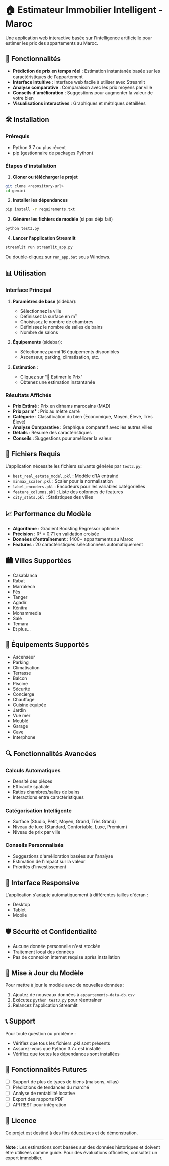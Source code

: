 # 🏠 Estimateur Immobilier Intelligent - Maroc

Une application web interactive basée sur l'intelligence artificielle pour estimer les prix des appartements au Maroc.

## 🚀 Fonctionnalités

- **Prédiction de prix en temps réel** : Estimation instantanée basée sur les caractéristiques de l'appartement
- **Interface intuitive** : Interface web facile à utiliser avec Streamlit
- **Analyse comparative** : Comparaison avec les prix moyens par ville
- **Conseils d'amélioration** : Suggestions pour augmenter la valeur de votre bien
- **Visualisations interactives** : Graphiques et métriques détaillées

## 🛠️ Installation

### Prérequis
- Python 3.7 ou plus récent
- pip (gestionnaire de packages Python)

### Étapes d'installation

1. **Cloner ou télécharger le projet**
```bash
git clone <repository-url>
cd gemini
```

2. **Installer les dépendances**
```bash
pip install -r requirements.txt
```

3. **Générer les fichiers de modèle** (si pas déjà fait)
```bash
python test3.py
```

4. **Lancer l'application Streamlit**
```bash
streamlit run streamlit_app.py
```

Ou double-cliquez sur `run_app.bat` sous Windows.

## 📊 Utilisation

### Interface Principal

1. **Paramètres de base** (sidebar):
   - Sélectionnez la ville
   - Définissez la surface en m²
   - Choisissez le nombre de chambres
   - Définissez le nombre de salles de bains
   - Nombre de salons

2. **Équipements** (sidebar):
   - Sélectionnez parmi 16 équipements disponibles
   - Ascenseur, parking, climatisation, etc.

3. **Estimation** :
   - Cliquez sur "🔮 Estimer le Prix"
   - Obtenez une estimation instantanée

### Résultats Affichés

- **Prix Estimé** : Prix en dirhams marocains (MAD)
- **Prix par m²** : Prix au mètre carré
- **Catégorie** : Classification du bien (Économique, Moyen, Élevé, Très Élevé)
- **Analyse Comparative** : Graphique comparatif avec les autres villes
- **Détails** : Résumé des caractéristiques
- **Conseils** : Suggestions pour améliorer la valeur

## 🔧 Fichiers Requis

L'application nécessite les fichiers suivants générés par `test3.py`:

- `best_real_estate_model.pkl` : Modèle d'IA entraîné
- `minmax_scaler.pkl` : Scaler pour la normalisation
- `label_encoders.pkl` : Encodeurs pour les variables catégorielles
- `feature_columns.pkl` : Liste des colonnes de features
- `city_stats.pkl` : Statistiques des villes

## 📈 Performance du Modèle

- **Algorithme** : Gradient Boosting Regressor optimisé
- **Précision** : R² = 0.71 en validation croisée
- **Données d'entraînement** : 1400+ appartements au Maroc
- **Features** : 20 caractéristiques sélectionnées automatiquement

## 🏙️ Villes Supportées

- Casablanca
- Rabat
- Marrakech
- Fès
- Tanger
- Agadir
- Kénitra
- Mohammedia
- Salé
- Temara
- Et plus...

## 🎯 Équipements Supportés

- Ascenseur
- Parking
- Climatisation
- Terrasse
- Balcon
- Piscine
- Sécurité
- Concierge
- Chauffage
- Cuisine équipée
- Jardin
- Vue mer
- Meublé
- Garage
- Cave
- Interphone

## 🔍 Fonctionnalités Avancées

### Calculs Automatiques
- Densité des pièces
- Efficacité spatiale
- Ratios chambres/salles de bains
- Interactions entre caractéristiques

### Catégorisation Intelligente
- Surface (Studio, Petit, Moyen, Grand, Très Grand)
- Niveau de luxe (Standard, Confortable, Luxe, Premium)
- Niveau de prix par ville

### Conseils Personnalisés
- Suggestions d'amélioration basées sur l'analyse
- Estimation de l'impact sur la valeur
- Priorités d'investissement

## 📱 Interface Responsive

L'application s'adapte automatiquement à différentes tailles d'écran :
- Desktop
- Tablet
- Mobile

## 🛡️ Sécurité et Confidentialité

- Aucune donnée personnelle n'est stockée
- Traitement local des données
- Pas de connexion internet requise après installation

## 🔄 Mise à Jour du Modèle

Pour mettre à jour le modèle avec de nouvelles données :

1. Ajoutez de nouveaux données à `appartements-data-db.csv`
2. Exécutez `python test3.py` pour réentraîner
3. Relancez l'application Streamlit

## 📞 Support

Pour toute question ou problème :
- Vérifiez que tous les fichiers .pkl sont présents
- Assurez-vous que Python 3.7+ est installé
- Vérifiez que toutes les dépendances sont installées

## 🌟 Fonctionnalités Futures

- [ ] Support de plus de types de biens (maisons, villas)
- [ ] Prédictions de tendances du marché
- [ ] Analyse de rentabilité locative
- [ ] Export des rapports PDF
- [ ] API REST pour intégration

## 📄 Licence

Ce projet est destiné à des fins éducatives et de démonstration.

---

**Note** : Les estimations sont basées sur des données historiques et doivent être utilisées comme guide. Pour des évaluations officielles, consultez un expert immobilier.
